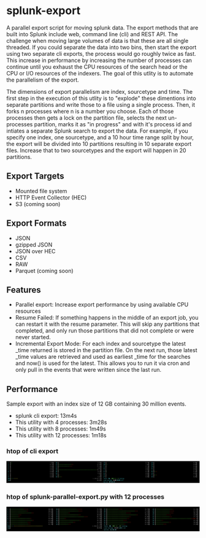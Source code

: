 # splunk-export
A parallel export script for moving splunk data. The export methods that are built into Splunk include web, command line (cli) and REST API. The challenge when moving large volumes of data is that these are all single threaded. If you could separate the data into two bins, then start the export using two separate cli exports, the process would go roughly twice as fast. This increase in performance by increasing the number of processes can continue until you exhaust the CPU resources of the search head or the CPU or I/O resources of the indexers. The goal of this utlity is to automate the parallelism of the export. 

The dimensions of export parallelism are index, sourcetype and time. The first step in the execution of this utlity is to "explode" these dimentions into separate partitions and write those to a file using a single process. Then, it forks n processes where n is a number you choose. Each of those processes then gets a lock on the partition file, selects the next un-processes partition, marks it as "in progress" and with it's process id and intiates a separate Splunk search to export the data. For example, if you specify one index, one sourcetype, and a 10 hour time range split by hour, the export will be divided into 10 partitions resulting in 10 separate export files. Increase that to two sourcetypes and the export will happen in 20 partitions. 

## Export Targets
- Mounted file system
- HTTP Event Collector (HEC)
- S3 (coming soon)

## Export Formats
- JSON
- gzipped JSON
- JSON over HEC
- CSV
- RAW
- Parquet (coming soon)

## Features
- Parallel export: Increase export performance by using available CPU resources
- Resume Failed: If something happens in the middle of an export job, you can restart it with the resume parameter. This will skip any partitions that completed, and only run those partitions that did not complete or were never started. 
- Incremental Export Mode: For each index and sourcetype the latest _time returned is stored in the partition file. On the next run, those latest _time values are retrieved and used as earliest _time for the searches and now() is used for the latest. This allows you to run it via cron and only pull in the events that were written since the last run. 

## Performance
Sample export with an index size of 12 GB containing 30 million events. 
- splunk cli export: 13m4s
- This utility with 4 processes: 3m28s
- This utility with 8 processes: 1m49s
- This utility with 12 processes: 1m18s

### htop of cli export
![htop cli export - single process](https://raw.githubusercontent.com/tmuth/splunk-export/main/images/htop-cli-export.png)

### htop of splunk-parallel-export.py with 12 processes
![htop of splunk-parallel-export.py with 12 processes](https://raw.githubusercontent.com/tmuth/splunk-export/main/images/htop-12-processes.png)


